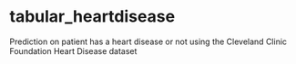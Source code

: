 # tabular_heartdisease
Prediction on patient has a heart disease or not using the Cleveland Clinic Foundation Heart Disease dataset
